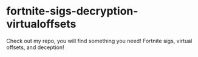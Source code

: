 # fortnite-sigs-decryption-virtualoffsets
Check out my repo, you will find something you need! Fortnite sigs, virtual offsets, and deception! 
